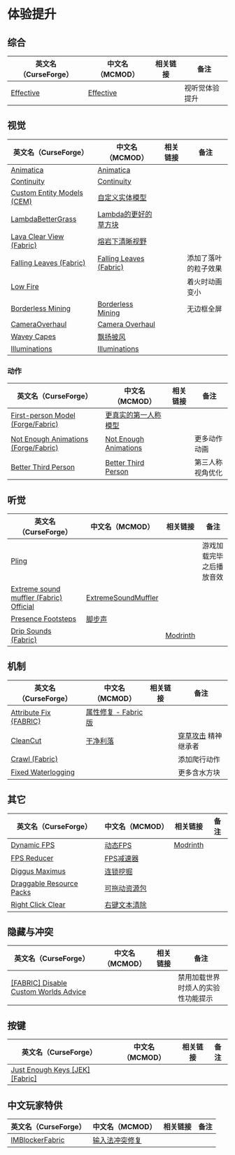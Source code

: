 # 体验提升

## 综合

| 英文名（CurseForge）                                                | 中文名（MCMOD）                                   | 相关链接 | 备注           |
| ------------------------------------------------------------------- | ------------------------------------------------- | -------- | -------------- |
| [Effective](https://www.curseforge.com/minecraft/mc-mods/effective) | [Effective](https://www.mcmod.cn/class/5293.html) |          | 视听觉体验提升 |

## 视觉

| 英文名（CurseForge）                                                                                | 中文名（MCMOD）                                                 | 相关链接 | 备注                 |
| --------------------------------------------------------------------------------------------------- | --------------------------------------------------------------- | -------- | -------------------- |
| [Animatica](https://www.curseforge.com/minecraft/mc-mods/animatica)                                 | [Animatica](https://www.mcmod.cn/class/5315.html)               |          |                      |
| [Continuity](https://www.curseforge.com/minecraft/mc-mods/continuity)                               | [Continuity](https://www.mcmod.cn/class/4906.html)              |          |                      |
| [Custom Entity Models (CEM)](https://www.curseforge.com/minecraft/mc-mods/custom-entity-models-cem) | [自定义实体模型](https://www.mcmod.cn/class/4138.html)          |          |                      |
| [LambdaBetterGrass](https://www.curseforge.com/minecraft/mc-mods/lambdabettergrass)                 | [Lambda的更好的草方块](https://www.mcmod.cn/class/4238.html)    |          |                      |
| [Lava Clear View (Fabric)](https://www.curseforge.com/minecraft/mc-mods/lava-clear-view-fabric)     | [熔岩下清晰视野](https://www.mcmod.cn/class/5080.html)          |          |                      |
| [Falling Leaves (Fabric)](https://www.curseforge.com/minecraft/mc-mods/falling-leaves-fabric)       | [Falling Leaves (Fabric)](https://www.mcmod.cn/class/4421.html) |          | 添加了落叶的粒子效果 |
| [Low Fire](https://www.curseforge.com/minecraft/mc-mods/low-fire)                                   |                                                                 |          | 着火时动画变小       |
| [Borderless Mining](https://www.curseforge.com/minecraft/mc-mods/borderless-mining)                 | [Borderless Mining](https://www.mcmod.cn/class/5388.html)       |          | 无边框全屏           |
| [CameraOverhaul](https://www.curseforge.com/minecraft/mc-mods/cameraoverhaul)                       | [Camera Overhaul](https://www.mcmod.cn/class/5371.html)         |          |                      |
| [Wavey Capes](https://www.curseforge.com/minecraft/mc-mods/waveycapes)                              | [飘扬披风](https://www.mcmod.cn/class/4617.html)                |          |                      |
| [Illuminations](https://www.curseforge.com/minecraft/mc-mods/illuminations)                         | [Illuminations](https://www.mcmod.cn/class/1677.html)           |          |                      |

### 动作

| 英文名（CurseForge）                                                                                       | 中文名（MCMOD）                                               | 相关链接 | 备注             |
| ---------------------------------------------------------------------------------------------------------- | ------------------------------------------------------------- | -------- | ---------------- |
| [First-person Model (Forge/Fabric)](https://www.curseforge.com/minecraft/mc-mods/first-person-model)       | [更真实的第一人称模型](https://www.mcmod.cn/class/4391.html)  |          |                  |
| [Not Enough Animations (Forge/Fabric)](https://www.curseforge.com/minecraft/mc-mods/not-enough-animations) | [Not Enough Animations](https://www.mcmod.cn/class/4378.html) |          | 更多动作动画     |
| [Better Third Person](https://www.curseforge.com/minecraft/mc-mods/better-third-person)                    | [Better Third Person](https://www.mcmod.cn/class/3492.html)   |          | 第三人称视角优化 |

## 听觉

| 英文名（CurseForge）                                                                                                          | 中文名（MCMOD）                                             | 相关链接                                                   | 备注                     |
| ----------------------------------------------------------------------------------------------------------------------------- | ----------------------------------------------------------- | ---------------------------------------------------------- | ------------------------ |
| [Pling](https://www.curseforge.com/minecraft/mc-mods/pling)                                                                   |                                                             |                                                            | 游戏加载完毕之后播放音效 |
| [Extreme sound muffler (Fabric) Official](https://www.curseforge.com/minecraft/mc-mods/extreme-sound-muffler-fabric-official) | [ExtremeSoundMuffler](https://www.mcmod.cn/class/5533.html) |                                                            |                          |
| [Presence Footsteps](https://www.curseforge.com/minecraft/mc-mods/presence-footsteps)                                         | [脚步声](https://www.mcmod.cn/class/4753.html)              |                                                            |                          |
| [Drip Sounds (Fabric)](https://www.curseforge.com/minecraft/mc-mods/dripsounds-fabric)                                        |                                                             | [Modrinth](https://www.modrinth.com/mod/dripsounds-fabric) |                          |

## 机制

| 英文名（CurseForge）                                                                  | 中文名（MCMOD）                                             | 相关链接 | 备注                                                        |
| ------------------------------------------------------------------------------------- | ----------------------------------------------------------- | -------- | ----------------------------------------------------------- |
| [Attribute Fix {FABRIC}](https://www.curseforge.com/minecraft/mc-mods/attribute)      | [属性修复 - Fabric版](https://www.mcmod.cn/class/3225.html) |          |                                                             |
| [CleanCut](https://www.curseforge.com/minecraft/mc-mods/cleancut)                     | [干净利落](https://www.mcmod.cn/class/3455.html)            |          | [穿草攻击](https://www.mcmod.cn/class/1465.html) 精神继承者 |
| [Crawl (Fabric)](https://www.curseforge.com/minecraft/mc-mods/crawl)                  |                                                             |          | 添加爬行动作                                                |
| [Fixed Waterlogging](https://www.curseforge.com/minecraft/mc-mods/fixed-waterlogging) |                                                             |          | 更多含水方块                                                |

## 其它

| 英文名（CurseForge）                                                                              | 中文名（MCMOD）                                      | 相关链接                                             | 备注 |
| ------------------------------------------------------------------------------------------------- | ---------------------------------------------------- | ---------------------------------------------------- | ---- |
| [Dynamic FPS](https://www.curseforge.com/minecraft/mc-mods/dynamic-fps)                           | [动态FPS](https://www.mcmod.cn/class/3074.html)      | [Modrinth](https://www.modrinth.com/mod/dynamic-fps) |      |
| [FPS Reducer](https://www.curseforge.com/minecraft/mc-mods/fps-reducer)                           | [FPS减速器](https://www.mcmod.cn/class/1815.html)    |                                                      |      |
| [Diggus Maximus](https://www.curseforge.com/minecraft/mc-mods/diggus-maximus)                     | [连锁挖掘](https://www.mcmod.cn/class/3080.html)     |                                                      |      |
| [Draggable Resource Packs](https://www.curseforge.com/minecraft/mc-mods/draggable-resource-packs) | [可拖动资源包](https://www.mcmod.cn/class/4654.html) |                                                      |      |
| [Right Click Clear](https://www.curseforge.com/minecraft/mc-mods/right-click-clear)               | [右键文本清除](https://www.mcmod.cn/class/2904.html) |                                                      |      |

## 隐藏与冲突

| 英文名（CurseForge）                                                                                                      | 中文名（MCMOD） | 相关链接 | 备注                               |
| ------------------------------------------------------------------------------------------------------------------------- | --------------- | -------- | ---------------------------------- |
| [[FABRIC] Disable Custom Worlds Advice](https://www.curseforge.com/minecraft/mc-mods/fabric-disable-custom-worlds-advice) |                 |          | 禁用加载世界时烦人的实验性功能提示 |

## 按键

| 英文名（CurseForge）                                                                                    | 中文名（MCMOD） | 相关链接 | 备注 |
| ------------------------------------------------------------------------------------------------------- | --------------- | -------- | ---- |
| [Just Enough Keys [JEK] [Fabric]](https://www.curseforge.com/minecraft/mc-mods/just-enough-keys-fabric) |                 |          |      |

## 中文玩家特供

| 英文名（CurseForge）                                                            | 中文名（MCMOD）                                        | 相关链接 | 备注 |
| ------------------------------------------------------------------------------- | ------------------------------------------------------ | -------- | ---- |
| [IMBlockerFabric](https://www.curseforge.com/minecraft/mc-mods/imblockerfabric) | [输入法冲突修复](https://www.mcmod.cn/class/2840.html) |          |      |
